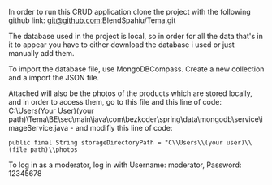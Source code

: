 In order to run this CRUD application clone the project with the following github link: git@github.com:BlendSpahiu/Tema.git

The database used in the project is local, so in order for all the data that's in it to appear you have to either download the database i used or just manually add them.

To import the database file, use MongoDBCompass. Create a new collection and a import the JSON file.

Attached will also be the photos of the products which are stored locally, and in order to access them, go to this file and this line of code: 
C:\Users\(Your User)\(your path)\Tema\BE\sec\main\java\com\bezkoder\spring\data\mongodb\service\imageService.java - and modifiy this line of code: 

	public final String storageDirectoryPath = "C\\Users\\(your user)\\(file path)\\photos

To log in as a moderator, log in with Username: moderator, Password: 12345678



